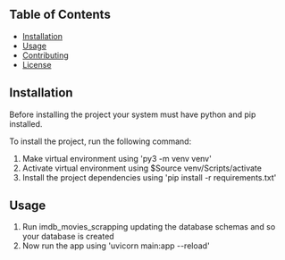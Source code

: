 ## Table of Contents

- [Installation](#installation)
- [Usage](#usage)
- [Contributing](#contributing)
- [License](#license)

## Installation
Before installing the project your system must have python and pip installed.

To install the project, run the following command:
1. Make virtual environment using 'py3 -m venv venv'
2. Activate virtual environment using $Source venv/Scripts/activate
3. Install the project dependencies using 'pip install -r requirements.txt'


## Usage
1. Run imdb_movies_scrapping updating the database schemas and so your database is created
2. Now run the app using 'uvicorn main:app --reload'